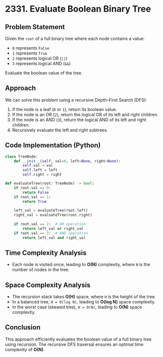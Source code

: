 # 2331. Evaluate Boolean Binary Tree

## Problem Statement

Given the `root` of a full binary tree where each node contains a value:

- `0` represents `False`
- `1` represents `True`
- `2` represents logical OR (`||`)
- `3` represents logical AND (`&&`)

Evaluate the boolean value of the tree.

## Approach

We can solve this problem using a recursive Depth-First Search (DFS):

1. If the node is a leaf (`0` or `1`), return its boolean value.
2. If the node is an OR (`2`), return the logical OR of its left and right children.
3. If the node is an AND (`3`), return the logical AND of its left and right children.
4. Recursively evaluate the left and right subtrees.

## Code Implementation (Python)

```python
class TreeNode:
    def __init__(self, val=0, left=None, right=None):
        self.val = val
        self.left = left
        self.right = right

def evaluateTree(root: TreeNode) -> bool:
    if root.val == 0:
        return False
    if root.val == 1:
        return True
    
    left_val = evaluateTree(root.left)
    right_val = evaluateTree(root.right)
    
    if root.val == 2:  # OR operation
        return left_val or right_val
    if root.val == 3:  # AND operation
        return left_val and right_val
```

## Time Complexity Analysis

- Each node is visited once, leading to **O(N)** complexity, where `N` is the number of nodes in the tree.

## Space Complexity Analysis

- The recursion stack takes **O(H)** space, where `H` is the height of the tree.
- In a balanced tree, `H = O(log N)`, leading to **O(log N)** space complexity.
- In the worst case (skewed tree), `H = O(N)`, leading to **O(N)** space complexity.

## Conclusion

This approach efficiently evaluates the boolean value of a full binary tree using recursion. The recursive DFS traversal ensures an optimal time complexity of **O(N)**.
